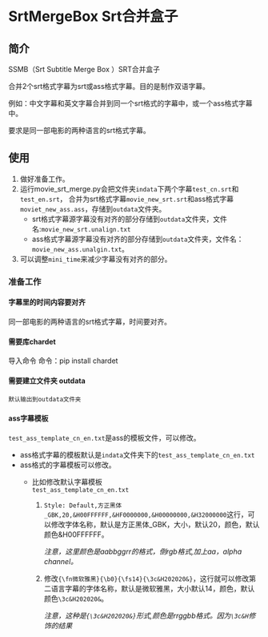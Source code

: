 # SrtMergeBox Srt合并盒子

## 简介

SSMB（Srt Subtitle Merge Box ）SRT合并盒子

合并2个srt格式字幕为srt或ass格式字幕。目的是制作双语字幕。

例如：中文字幕和英文字幕合并到同一个srt格式的字幕中，或一个ass格式字幕中。

要求是同一部电影的两种语言的srt格式字幕。

## 使用

1. 做好准备工作。
2. 运行movie_srt_merge.py会把文件夹`indata`下两个字幕`test_cn.srt`和`test_en.srt`，
合并为srt格式字幕`movie_new_srt.srt`和ass格式字幕`moviet_new_ass.ass`，存储到`outdata`文件夹。
    - srt格式字幕源字幕没有对齐的部分存储到`outdata`文件夹，文件名:`movie_new_srt.unalign.txt`
    - ass格式字幕源字幕没有对齐的部分存储到`outdata`文件夹，文件名：`movie_new_ass.unalgin.txt`。
3. 可以调整`mini_time`来减少字幕没有对齐的部分。

### 准备工作

#### 字幕里的时间内容要对齐

同一部电影的两种语言的srt格式字幕，时间要对齐。

#### 需要库chardet

导入命令
命令：pip install chardet

#### 需要建立文件夹 outdata

    默认输出到outdata文件夹

#### ass字幕模板

`test_ass_template_cn_en.txt`是ass的模板文件，可以修改。

- ass格式字幕的模板默认是`indata`文件夹下的`test_ass_template_cn_en.txt`
- ass格式的字幕模板可以修改。
  - 比如修改默认字幕模板  
  `test_ass_template_cn_en.txt`

    1. `Style: Default,方正黑体_GBK,20,&H00FFFFFF,&HF0000000,&H00000000,&H32000000`这行，可以修改字体名称，默认是方正黑体_GBK，大小，默认20，颜色，默认颜色&H00FFFFFF。

        *注意，这里颜色是aabbggrr的格式，倒rgb格式,加上aa，alpha channel。*
  
    2. 修改`{\fn微软雅黑}{\b0}{\fs14}{\3c&H202020&}`，这行就可以修改第二语言字幕的字体名称，默认是微软雅黑，大小默认14，颜色，默认颜色`\3c&H202020&`。

        *注意，这种是`{\3c&H202020&}`形式,颜色是rrggbb格式。因为`\3c&H`修饰的结果*
